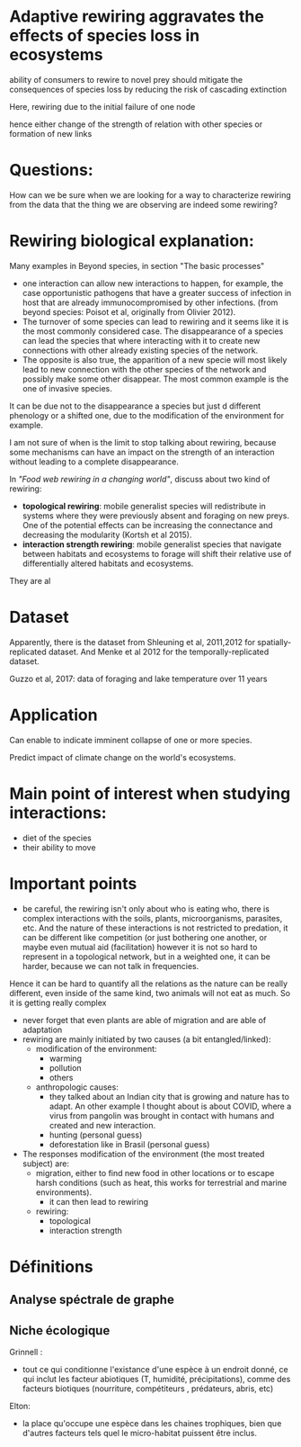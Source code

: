 # Adaptive rewiring aggravates the effects of species loss in ecosystems

ability of consumers to rewire to novel prey should mitigate the consequences of species loss by reducing the risk of cascading extinction

Here, rewiring due to the initial failure of one node

hence either change of the strength of relation with other species or formation of new links

# Questions:

How can we be sure when we are looking for a way to characterize rewiring from the data that the thing we are observing are indeed some rewiring?

# Rewiring biological explanation:

Many examples in Beyond species, in section "The basic processes"

- one interaction can allow new interactions to happen, for example, the case opportunistic pathogens that have a greater success of infection in host that are already immunocompromised by other infections. (from beyond species: Poisot et al, originally from Olivier 2012).
- The turnover of some species can lead to rewiring and it seems like it is the most commonly considered case. The disappearance of a species can lead the species that where interacting with it to create new connections with other already existing species of the network.
- The opposite is also true, the apparition of a new specie will most likely lead to new connection with the other species of the network and possibly make some other disappear. The most common example is the one of invasive species.

It can be due not to the disappearance a species but just d different phenology or a shifted one, due to the modification of the environment for example.

I am not sure of when is the limit to stop talking about rewiring, because some mechanisms can have an impact on the strength of an interaction without leading to a complete disappearance.

In *"Food web rewiring in a changing world"*, discuss about two kind of rewiring:
- **topological rewiring**: mobile generalist species will redistribute in systems where they were previously absent and foraging on new preys. One of the potential effects can be increasing the connectance and decreasing the modularity (Kortsh et al 2015).
- **interaction strength rewiring**: mobile generalist species that navigate between habitats and ecosystems to forage will shift their relative use of differentially altered habitats and ecosystems.


They are al
# Dataset

Apparently, there is the dataset from Shleuning et al, 2011,2012 for spatially-replicated dataset.
And Menke et al 2012 for the temporally-replicated dataset.

Guzzo et al, 2017: data of foraging and lake temperature over 11 years

# Application

Can enable to indicate imminent collapse of one or more species.

Predict impact of climate change on the world's ecosystems.

# Main point of interest when studying interactions:

- diet of the species
- their ability to move

# Important points

- be careful, the rewiring isn't only about who is eating who, there is complex interactions with the soils, plants, microorganisms, parasites, etc. And the nature of these interactions is not restricted to predation, it can be different like competition (or just bothering one another, or maybe even mutual aid (facilitation) however it is not so hard to represent in a topological network, but in a weighted one, it can be harder, because we can not talk in frequencies.

Hence it can be hard to quantify all the relations as the nature can be really different, even inside of the same kind, two animals will not eat as much. So it is getting really complex

- never forget that even plants are able of migration and are able of adaptation
- rewiring are mainly initiated by two causes (a bit entangled/linked):
	+ modification of the environment:
		* warming
		* pollution
		* others
	+ anthropologic causes:
		* they talked about an Indian city that is growing and nature has to adapt. An other example I thought about is about COVID, where a virus from pangolin was brought in contact with humans and created and new interaction.
		* hunting (personal guess)
		* deforestation like in Brasil (personal guess)
- The responses modification of the environment (the most treated subject) are:
	+ migration, either to find new food in other locations or to escape harsh conditions (such as heat, this works for terrestrial and marine environments).
		* it can then lead to rewiring
	+ rewiring:
		* topological
		* interaction strength
		
# Définitions

## Analyse spéctrale de graphe

## Niche écologique

Grinnell :
- tout ce qui conditionne l'existance d'une espèce à un endroit donné, ce qui inclut les facteur abiotiques (T, humidité, précipitations),  comme des facteurs biotiques (nourriture, compétiteurs , prédateurs, abris, etc)

Elton:
- la place qu'occupe une espèce dans les chaines trophiques, bien que d'autres facteurs tels quel le micro-habitat puissent être inclus.

